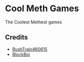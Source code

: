 # Cool Meth Games
The Coolest Methest games 
## Credits
* [BushTrain460615](https://github.com/BushTrain460615)
* [BlockBoi](https://github.com/Mr-funkinguy)
